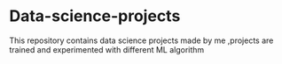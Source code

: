 # Data-science-projects
This repository contains data science projects made by me ,projects are trained and experimented with different ML algorithm

